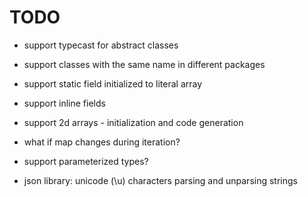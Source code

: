 # TODO

* support typecast for abstract classes

* support classes with the same name in different packages

* support static field initialized to literal array

* support inline fields

* support 2d arrays - initialization and code generation

* what if map changes during iteration?

* support parameterized types?

* json library: unicode (\u) characters parsing and unparsing strings
